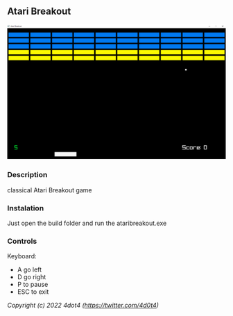 

## Atari Breakout

![Atari Breakout](printscreens/printscreenBreakOut.png "$(Atari breakout)")

### Description

classical Atari Breakout game

### Instalation

Just open the build folder and run the ataribreakout.exe

### Controls

Keyboard:
 - A go left
 - D go right
 - P to pause
 - ESC to exit

*Copyright (c) 2022 4dot4 (https://twitter.com/4d0t4)*

